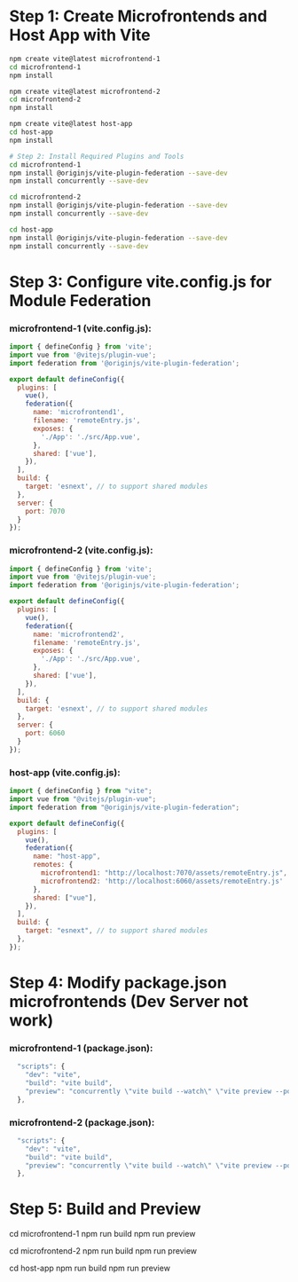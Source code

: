 # Step 1: Create Microfrontends and Host App with Vite
```bash
npm create vite@latest microfrontend-1
cd microfrontend-1
npm install

npm create vite@latest microfrontend-2
cd microfrontend-2
npm install

npm create vite@latest host-app
cd host-app
npm install

# Step 2: Install Required Plugins and Tools
cd microfrontend-1
npm install @originjs/vite-plugin-federation --save-dev
npm install concurrently --save-dev

cd microfrontend-2
npm install @originjs/vite-plugin-federation --save-dev
npm install concurrently --save-dev

cd host-app
npm install @originjs/vite-plugin-federation --save-dev
npm install concurrently --save-dev
```

# Step 3: Configure vite.config.js for Module Federation
### microfrontend-1 (vite.config.js):
```javascript
import { defineConfig } from 'vite';
import vue from '@vitejs/plugin-vue';
import federation from '@originjs/vite-plugin-federation';

export default defineConfig({
  plugins: [
    vue(),
    federation({
      name: 'microfrontend1',
      filename: 'remoteEntry.js',
      exposes: {
        './App': './src/App.vue',
      },
      shared: ['vue'],
    }),
  ],
  build: {
    target: 'esnext', // to support shared modules
  },
  server: {
    port: 7070
  }
});
```
### microfrontend-2 (vite.config.js):
```javascript
import { defineConfig } from 'vite';
import vue from '@vitejs/plugin-vue';
import federation from '@originjs/vite-plugin-federation';

export default defineConfig({
  plugins: [
    vue(),
    federation({
      name: 'microfrontend2',
      filename: 'remoteEntry.js',
      exposes: {
        './App': './src/App.vue',
      },
      shared: ['vue'],
    }),
  ],
  build: {
    target: 'esnext', // to support shared modules
  },
  server: {
    port: 6060
  }
});
```

### host-app (vite.config.js):
```javascript
import { defineConfig } from "vite";
import vue from "@vitejs/plugin-vue";
import federation from "@originjs/vite-plugin-federation";

export default defineConfig({
  plugins: [
    vue(),
    federation({
      name: "host-app",
      remotes: {
        microfrontend1: "http://localhost:7070/assets/remoteEntry.js",
        microfrontend2: 'http://localhost:6060/assets/remoteEntry.js'
      },
      shared: ["vue"],
    }),
  ],
  build: {
    target: "esnext", // to support shared modules
  },
});
```

# Step 4: Modify package.json microfrontends (Dev Server not work)
### microfrontend-1 (package.json):
```javascript
  "scripts": {
    "dev": "vite",
    "build": "vite build",
    "preview": "concurrently \"vite build --watch\" \"vite preview --port 7070 --strictPort\""
  },
```
### microfrontend-2 (package.json):
```javascript
  "scripts": {
    "dev": "vite",
    "build": "vite build",
    "preview": "concurrently \"vite build --watch\" \"vite preview --port 6060 --strictPort\""
  },
```
# Step 5: Build and Preview
cd microfrontend-1
npm run build
npm run preview

cd microfrontend-2
npm run build
npm run preview

cd host-app
npm run build
npm run preview
